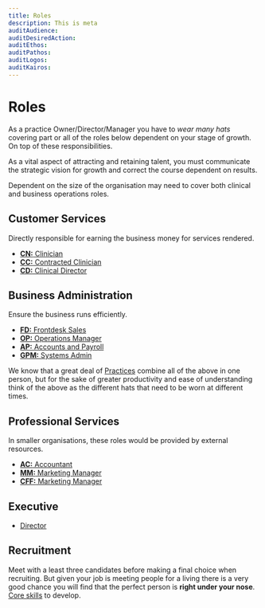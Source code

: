 ```yaml
---
title: Roles
description: This is meta
auditAudience:
auditDesiredAction:
auditEthos:
auditPathos:
auditLogos:
auditKairos:
---
```


# Roles

As a practice Owner/Director/Manager you have to _wear many hats_ covering part or all of the roles below dependent on your stage of growth. On top of these responsibilities.

As a vital aspect of attracting and retaining talent, you must communicate the strategic vision for growth and correct the course dependent on results.

Dependent on the size of the organisation may need to cover both clinical and business operations roles.

## Customer Services

Directly responsible for earning the business money for services rendered.

- [**CN:** Clinician](./clinician.md)
- [**CC:** Contracted Clinician](./contract-clinician.md)
- [**CD:** Clinical Director](./clinical-director.md)

## Business Administration

Ensure the business runs efficiently.

- [**FD:** Frontdesk Sales](./frontdesk-sales.md)
- [**OP:** Operations Manager](./operations-manager.md)
- [**AP:** Accounts and Payroll](./accounts-and-payroll.md)
- [**GPM:** Systems Admin](./system-admin.md)

We know that a great deal of [Practices](https://www.indeed.co.uk/Practice-Manager-jobs) combine all of the above in one person, but for the sake of greater productivity and ease of understanding think of the above as the different hats that need to be worn at different times.

## Professional Services

In smaller organisations, these roles would be provided by external resources.

- [**AC:** Accountant](./accountant.md)
- [**MM:** Marketing Manager](./marketing-manager.md)
- [**CFF:** Marketing Manager](./custom-forms-freelancer.md)

## Executive

- [Director](./director.md)

## Recruitment

Meet with a least three candidates before making a final choice when recruiting. But given your job is meeting people for a living there is a very good chance you will find that the perfect person is **right under your nose**. [Core skills](./core-skills/) to develop.
